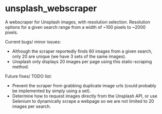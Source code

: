 # unsplash_webscraper
A webscraper for Unsplash images, with resolution selection. Resolution options for a given search range from a width of ~100 pixels to ~2000 pixels.

Current bugs/ minor issues: 
 - Although the scraper reportedly finds 60 images from a given search, only 20 are unique (we have 3 sets of the same images). 
 - Unsplash only displays 20 images per page using this static-scraping method.
 
 Future fixes/ TODO list:
 - Prevent the scraper from grabbing duplicate image urls (could probably be implemented by simply using a set).
 - Determine how to request images directly from the Unsplash API, or use Selenium to dynamically scrape a webpage so we are not limited to 20 images per search.
